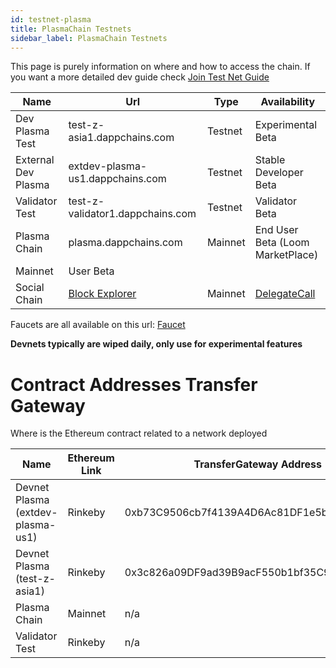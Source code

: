 ```yaml
---
id: testnet-plasma
title: PlasmaChain Testnets
sidebar_label: PlasmaChain Testnets
---
```

This page is purely information on where and how to access the chain. If you want a more detailed dev guide check [Join Test Net Guide](join-testnet.html)

| Name                | Url                                                   | Type    | Availability                             |
| ------------------- | ----------------------------------------------------- | ------- | ---------------------------------------- |
| Dev Plasma Test     | test-z-asia1.dappchains.com                           | Testnet | Experimental Beta                        |
| External Dev Plasma | extdev-plasma-us1.dappchains.com                      | Testnet | Stable Developer Beta                    |
| Validator Test      | test-z-validator1.dappchains.com                      | Testnet | Validator Beta                           |
| Plasma Chain        | plasma.dappchains.com                                 | Mainnet | End User Beta (Loom MarketPlace)         |
| Mainnet             | User Beta                                             |         |                                          |
| Social Chain        | [Block Explorer](https://blockchain.delegatecall.com) | Mainnet | [DelegateCall](https://delegatecall.com) |

Faucets are all available on this url: [Faucet](http://faucet.dappchains.com)

**Devnets typically are wiped daily, only use for experimental features**

# Contract Addresses Transfer Gateway

Where is the Ethereum contract related to a network deployed

| Name                              | Ethereum Link | TransferGateway Address                    |
| --------------------------------- | ------------- | ------------------------------------------ |
| Devnet Plasma (extdev-plasma-us1) | Rinkeby       | 0xb73C9506cb7f4139A4D6Ac81DF1e5b6756Fab7A2 |
| Devnet Plasma (test-z-asia1)      | Rinkeby       | 0x3c826a09DF9ad39B9acF550b1bf35C9b6AfCd943 |
| Plasma Chain                      | Mainnet       | n/a                                        |
| Validator Test                    | Rinkeby       | n/a                                        |